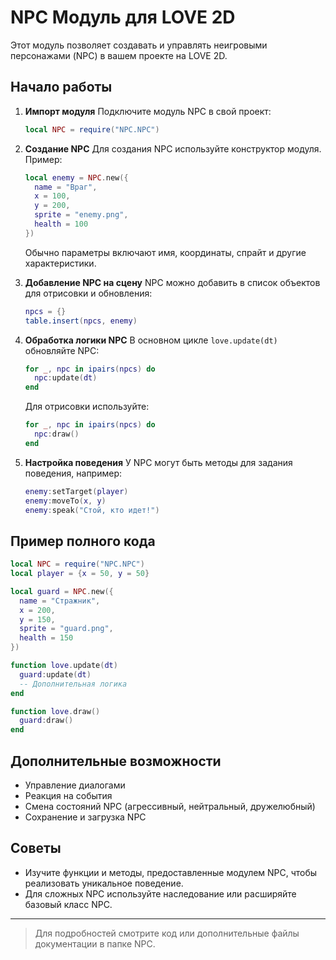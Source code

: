 # NPC Модуль для LOVE 2D

Этот модуль позволяет создавать и управлять неигровыми персонажами (NPC) в вашем проекте на LOVE 2D.

## Начало работы

1. **Импорт модуля**
   Подключите модуль NPC в свой проект:
   ```lua
   local NPC = require("NPC.NPC")
   ```

2. **Создание NPC**
   Для создания NPC используйте конструктор модуля. Пример:
   ```lua
   local enemy = NPC.new({
     name = "Враг",
     x = 100,
     y = 200,
     sprite = "enemy.png",
     health = 100
   })
   ```
   Обычно параметры включают имя, координаты, спрайт и другие характеристики.

3. **Добавление NPC на сцену**
   NPC можно добавить в список объектов для отрисовки и обновления:
   ```lua
   npcs = {}
   table.insert(npcs, enemy)
   ```

4. **Обработка логики NPC**
   В основном цикле `love.update(dt)` обновляйте NPC:
   ```lua
   for _, npc in ipairs(npcs) do
     npc:update(dt)
   end
   ```

   Для отрисовки используйте:
   ```lua
   for _, npc in ipairs(npcs) do
     npc:draw()
   end
   ```

5. **Настройка поведения**
   У NPC могут быть методы для задания поведения, например:
   ```lua
   enemy:setTarget(player)
   enemy:moveTo(x, y)
   enemy:speak("Стой, кто идет!")
   ```

## Пример полного кода

```lua
local NPC = require("NPC.NPC")
local player = {x = 50, y = 50}

local guard = NPC.new({
  name = "Стражник",
  x = 200,
  y = 150,
  sprite = "guard.png",
  health = 150
})

function love.update(dt)
  guard:update(dt)
  -- Дополнительная логика
end

function love.draw()
  guard:draw()
end
```

## Дополнительные возможности

- Управление диалогами
- Реакция на события
- Смена состояний NPC (агрессивный, нейтральный, дружелюбный)
- Сохранение и загрузка NPC

## Советы

- Изучите функции и методы, предоставленные модулем NPC, чтобы реализовать уникальное поведение.
- Для сложных NPC используйте наследование или расширяйте базовый класс NPC.

---

> Для подробностей смотрите код или дополнительные файлы документации в папке NPC.

